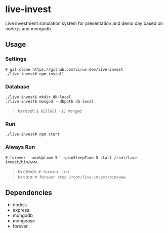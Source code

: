 # live-invest
Live investment simulation system for presentation and demo day based on node.js and mongodb.

## Usage

### Settings
```
# git clone https://github.com/virus-dev/live-invest
./live-invest# npm install
```

### Database
```
./live-invest$ mkdir db-local
./live-invest$ mongod --dbpath db-local
```
> to reset: ```$ killall -15 mongod```

### Run
```
./live-invest# npm start
```

### Always Run
```
# forever --minUptime 5 --spinSleepTime 5 start /root/live-invest/bin/www
```
> to check: ```# forever list```  
> to stop: ```# forever stop /root/live-invest/bin/www```

## Dependencies
- nodejs
- express
- mongodb
- mongoose
- forever
